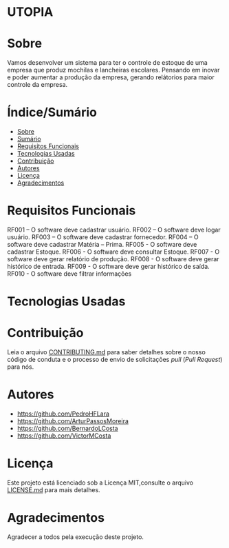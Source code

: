 # UTOPIA

# Sobre 

Vamos desenvolver um sistema para ter o controle de estoque de uma empresa que produz mochilas e lancheiras escolares. Pensando em inovar e poder aumentar a produção da empresa, gerando relátorios para maior controle da empresa. 

# Índice/Sumário

* [Sobre](#sobre-o-projeto)
* [Sumário](#índice/sumário)
* [Requisitos Funcionais](#requisitos-funcionais)
* [Tecnologias Usadas](#tecnologias-usadas)
* [Contribuição](#contribuição)
* [Autores](#autores)
* [Licença](#licença)
* [Agradecimentos](#agradecimentos)

# Requisitos Funcionais 

RF001 – O software deve cadastrar usuário.
RF002 – O software deve logar usuário.
RF003 – O software deve cadastrar fornecedor.
RF004 – O software deve cadastrar Matéria – Prima.
RF005 - O software deve cadastrar Estoque.
RF006 - O software deve consultar Estoque.
RF007 - O software deve gerar relatório de produção.
RF008 - O software deve gerar histórico de entrada.
RF009 - O software deve gerar histórico de saída.
RF010 - O software deve filtrar informações

# Tecnologias Usadas

# Contribuição

Leia o arquivo [CONTRIBUTING.md](CONTRIBUTING.md) para saber detalhes sobre o nosso código de conduta e o processo de envio de solicitações *pull* (*Pull Request*) 
para nós.

# Autores

* https://github.com/PedroHFLara
* https://github.com/ArturPassosMoreira
* https://github.com/BernardoLCosta
* https://github.com/VictorMCosta

# Licença

Este projeto está licenciado sob a Licença MIT,consulte o arquivo [LICENSE.md](LICENSE.md) para mais detalhes.

# Agradecimentos

Agradecer a todos pela execução deste projeto.

